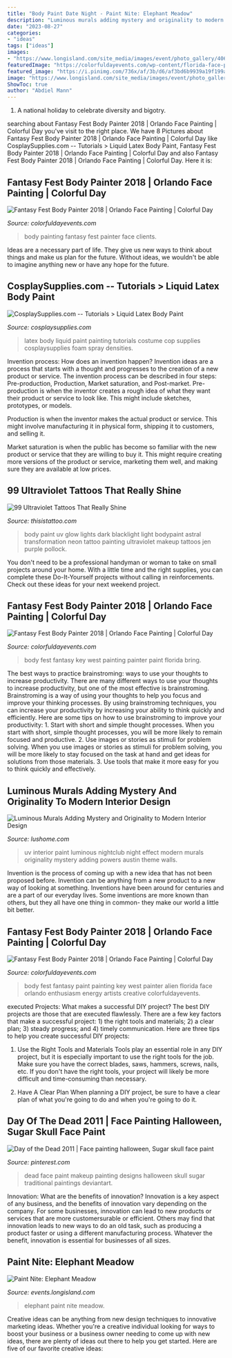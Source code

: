 ```yaml
---
title: "Body Paint Date Night - Paint Nite: Elephant Meadow"
description: "Luminous murals adding mystery and originality to modern interior design"
date: "2023-08-27"
categories:
- "ideas"
tags: ["ideas"]
images:
- "https://www.longisland.com/site_media/images/event/photo_gallery/4065923_1_l.jpg"
featuredImage: "https://colorfuldayevents.com/wp-content/florida-face-painter/fantasy-fest/dynamic/hire-a-body-painter-orlando-florida.jpg-nggid03396-ngg0dyn-210x350x100-00f0w010c011r110f110r010t010.jpg"
featured_image: "https://i.pinimg.com/736x/af/3b/d6/af3bd6b9939a19f199aaee48fd8a431f--dead-makeup-face-paintings.jpg"
image: "https://www.longisland.com/site_media/images/event/photo_gallery/4065923_1_l.jpg"
ShowToc: true
author: "Abdiel Mann"
---
```



1. A national holiday to celebrate diversity and bigotry.

	

		
searching about Fantasy Fest Body Painter 2018 | Orlando Face Painting | Colorful Day you've visit to the right place. We have 8 Pictures about Fantasy Fest Body Painter 2018 | Orlando Face Painting | Colorful Day like CosplaySupplies.com -- Tutorials &gt; Liquid Latex Body Paint, Fantasy Fest Body Painter 2018 | Orlando Face Painting | Colorful Day and also Fantasy Fest Body Painter 2018 | Orlando Face Painting | Colorful Day. Here it is:
		
    
## Fantasy Fest Body Painter 2018 | Orlando Face Painting | Colorful Day

<img loading=lazy src="https://colorfuldayevents.com/wp-content/florida-face-painter/fantasy-fest/body-painting-fantasy-fest.jpg" onerror="this.onerror=null;this.src='https://tse2.mm.bing.net/th?id=OIP.U1nMBsZh4f_HySYAg7zm2gAAAA&amp;pid=15.1';" alt="Fantasy Fest Body Painter 2018 | Orlando Face Painting | Colorful Day">

_Source: colorfuldayevents.com_

>body painting fantasy fest painter face clients. 

	

Ideas are a necessary part of life. They give us new ways to think about things and make us plan for the future. Without ideas, we wouldn't be able to imagine anything new or have any hope for the future.

    
## CosplaySupplies.com -- Tutorials &gt; Liquid Latex Body Paint

<img loading=lazy src="https://www.cosplaysupplies.com/tutorials/Liquid-Latex-Cop.jpg" onerror="this.onerror=null;this.src='https://tse2.mm.bing.net/th?id=OIP.AHsQS1ejKI4iKBb2ZfHSPgHaMT&amp;pid=15.1';" alt="CosplaySupplies.com -- Tutorials &gt; Liquid Latex Body Paint">

_Source: cosplaysupplies.com_

>latex body liquid paint painting tutorials costume cop supplies cosplaysupplies foam spray densities. 

	

Invention process: How does an invention happen?
Invention ideas are a process that starts with a thought and progresses to the creation of a new product or service. The invention process can be described in four steps: Pre-production, Production, Market saturation, and Post-market.
Pre-production is when the inventor creates a rough idea of what they want their product or service to look like. This might include sketches, prototypes, or models.

Production is when the inventor makes the actual product or service. This might involve manufacturing it in physical form, shipping it to customers, and selling it.

Market saturation is when the public has become so familiar with the new product or service that they are willing to buy it. This might require creating more versions of the product or service, marketing them well, and making sure they are available at low prices.

    
## 99 Ultraviolet Tattoos That Really Shine

<img loading=lazy src="http://www.thisistattoo.com/wp-content/uploads/2016/03/tattoo-glow-ideas-33.jpg" onerror="this.onerror=null;this.src='https://tse3.mm.bing.net/th?id=OIP.j3xB4AZ7Sl5KyUY6zFX4MQHaLH&amp;pid=15.1';" alt="99 Ultraviolet Tattoos That Really Shine">

_Source: thisistattoo.com_

>body paint uv glow lights dark blacklight light bodypaint astral transformation neon tattoo painting ultraviolet makeup tattoos jen purple pollock. 

	

You don't need to be a professional handyman or woman to take on small projects around your home. With a little time and the right supplies, you can complete these Do-It-Yourself projects without calling in reinforcements. Check out these ideas for your next weekend project.

    
## Fantasy Fest Body Painter 2018 | Orlando Face Painting | Colorful Day

<img loading=lazy src="https://colorfuldayevents.com/wp-content/florida-face-painter/fantasy-fest/dynamic/hire-a-body-painter-orlando-florida.jpg-nggid03396-ngg0dyn-210x350x100-00f0w010c011r110f110r010t010.jpg" onerror="this.onerror=null;this.src='https://tse4.mm.bing.net/th?id=OIP.vJf6BYLAqoXCVw_rC9wqowAAAA&amp;pid=15.1';" alt="Fantasy Fest Body Painter 2018 | Orlando Face Painting | Colorful Day">

_Source: colorfuldayevents.com_

>body fest fantasy key west painting painter paint florida bring. 

	

The best ways to practice brainstroming: ways to use your thoughts to increase productivity.
There are many different ways to use your thoughts to increase productivity, but one of the most effective is brainstroming. Brainstroming is a way of using your thoughts to help you focus and improve your thinking processes. By using brainstroming techniques, you can increase your productivity by increasing your ability to think quickly and efficiently. Here are some tips on how to use brainstroming to improve your productivity: 1. Start with short and simple thought processes. When you start with short, simple thought processes, you will be more likely to remain focused and productive. 2. Use images or stories as stimuli for problem solving. When you use images or stories as stimuli for problem solving, you will be more likely to stay focused on the task at hand and get ideas for solutions from those materials. 3. Use tools that make it more easy for you to think quickly and effectively.

    
## Luminous Murals Adding Mystery And Originality To Modern Interior Design

<img loading=lazy src="https://www.lushome.com/wp-content/uploads/2016/06/luminous-paint-decorating-ideas-9.jpg" onerror="this.onerror=null;this.src='https://tse1.mm.bing.net/th?id=OIP.kougPALudwebsRMb0g79VAHaE7&amp;pid=15.1';" alt="Luminous Murals Adding Mystery and Originality to Modern Interior Design">

_Source: lushome.com_

>uv interior paint luminous nightclub night effect modern murals originality mystery adding powers austin theme walls. 

	

Invention is the process of coming up with a new idea that has not been proposed before. Invention can be anything from a new product to a new way of looking at something. Inventions have been around for centuries and are a part of our everyday lives. Some inventions are more known than others, but they all have one thing in common- they make our world a little bit better.

    
## Fantasy Fest Body Painter 2018 | Orlando Face Painting | Colorful Day

<img loading=lazy src="https://colorfuldayevents.com/wp-content/florida-face-painter/fantasy-fest/alien-body-paint.jpg" onerror="this.onerror=null;this.src='https://tse4.mm.bing.net/th?id=OIP.YrNmiUSsS6rvLfkTlx2F4gAAAA&amp;pid=15.1';" alt="Fantasy Fest Body Painter 2018 | Orlando Face Painting | Colorful Day">

_Source: colorfuldayevents.com_

>body fest fantasy paint painting key west painter alien florida face orlando enthusiasm energy artists creative colorfuldayevents. 

	

executed Projects: What makes a successful DIY project?
The best DIY projects are those that are executed flawlessly. There are a few key factors that make a successful project: 1) the right tools and materials; 2) a clear plan; 3) steady progress; and 4) timely communication. Here are three tips to help you create successful DIY projects:
1. Use the Right Tools and Materials
Tools play an essential role in any DIY project, but it is especially important to use the right tools for the job. Make sure you have the correct blades, saws, hammers, screws, nails, etc. If you don't have the right tools, your project will likely be more difficult and time-consuming than necessary.

2. Have A Clear Plan
When planning a DIY project, be sure to have a clear plan of what you're going to do and when you're going to do it.

    
## Day Of The Dead 2011 | Face Painting Halloween, Sugar Skull Face Paint

<img loading=lazy src="https://i.pinimg.com/736x/af/3b/d6/af3bd6b9939a19f199aaee48fd8a431f--dead-makeup-face-paintings.jpg" onerror="this.onerror=null;this.src='https://tse2.mm.bing.net/th?id=OIP.XmkLYdnDErVU0P42pwGtpQHaJ7&amp;pid=15.1';" alt="Day of the Dead 2011 | Face painting halloween, Sugar skull face paint">

_Source: pinterest.com_

>dead face paint makeup painting designs halloween skull sugar traditional paintings deviantart. 

	

Innovation: What are the benefits of innovation?
Innovation is a key aspect of any business, and the benefits of innovation vary depending on the company. For some businesses, innovation can lead to new products or services that are more customersurable or efficient. Others may find that innovation leads to new ways to do an old task, such as producing a product faster or using a different manufacturing process. Whatever the benefit, innovation is essential for businesses of all sizes.

    
## Paint Nite: Elephant Meadow

<img loading=lazy src="https://www.longisland.com/site_media/images/event/photo_gallery/4065923_1_l.jpg" onerror="this.onerror=null;this.src='https://tse2.mm.bing.net/th?id=OIP.hbXYs58Y5u-lSfUJRTzAIgHaJU&amp;pid=15.1';" alt="Paint Nite: Elephant Meadow">

_Source: events.longisland.com_

>elephant paint nite meadow. 

	

Creative ideas can be anything from new design techniques to innovative marketing ideas. Whether you're a creative individual looking for ways to boost your business or a business owner needing to come up with new ideas, there are plenty of ideas out there to help you get started. Here are five of our favorite creative ideas: 

